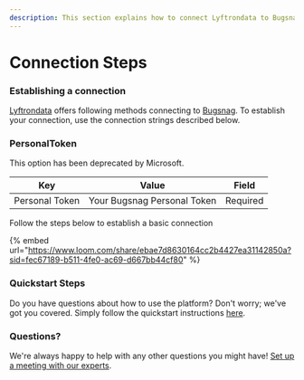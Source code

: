 ```yaml
---
description: This section explains how to connect Lyftrondata to Bugsnag.
---
```


# Connection Steps

### Establishing a connection

[Lyftrondata](https://www.lyftrondata.com) offers following methods connecting to [Bugsnag](https://www.lyftrondata.com/integration/business-analytics/bugsnag/). To establish your connection, use the connection strings described below.

### PersonalToken

This option has been deprecated by Microsoft.

| Key            | Value                       | Field    |
| -------------- | --------------------------- | -------- |
| Personal Token | Your Bugsnag Personal Token | Required |

Follow the steps below to establish a basic connection

{% embed url="https://www.loom.com/share/ebae7d8630164cc2b4427ea31142850a?sid=fec67189-b511-4fe0-ac69-d667bb44cf80" %}

### Quickstart Steps

Do you have questions about how to use the platform? Don't worry; we've got you covered. Simply follow the quickstart instructions [here](./).

### Questions? <a href="#questions" id="questions"></a>

We're always happy to help with any other questions you might have! [Set up a meeting with our experts](https://www.lyftrondata.com/book-a-meeting/).
